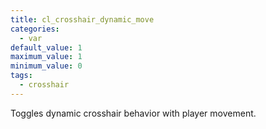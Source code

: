```yaml
---
title: cl_crosshair_dynamic_move
categories:
  - var
default_value: 1
maximum_value: 1
minimum_value: 0
tags:
  - crosshair
---
```


Toggles dynamic crosshair behavior with player movement.
